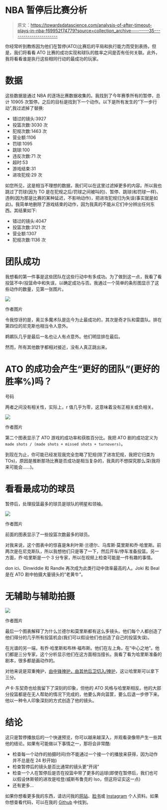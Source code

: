 # NBA 暂停后比赛分析

> 原文：<https://towardsdatascience.com/analysis-of-after-timeout-plays-in-nba-f69952f74779?source=collection_archive---------35----------------------->

你经常听到教练因为他们在暂停(ATO)比赛后的平局和执行能力而受到表扬，但是，我们将看看 ATO 比赛的成功实现和球队的胜率之间是否有任何关联。此外，我将看看谁是执行这些相同行动的最成功的玩家。

# 数据

这些数据是通过 NBA 的逐场比赛数据收集的。我找到了今年赛季所有的暂停，总计 10905 次暂停。之后的目标是找到下一个动作。以下是所有发生的“下一步行动”,我过滤掉了替换:

*   错过的镜头:3927
*   投篮次数:3030 次
*   犯规次数:1463 次
*   营业额:1106
*   罚球:1095
*   跳球:100
*   违反次数:71 次
*   超时:53
*   游戏结束:31
*   进攻犯规:29 次

如您所见，这是相当不理想的数据，我们可以在这里过滤掉更多的内容。所以我也跳过了罚球(因为 TO 是在犯规之后/罚球之间被叫的)、暂停、跳球(和罚球一样)、违例(因为那是比赛的某种延迟，不影响动作)，把进攻犯规归为失误(事实就是如此)。我简单地删除了游戏结束的动作，因为我真的不能从它们中分辨出任何东西。其结果如下:

*   错过的镜头:4047
*   投篮次数:3121 次
*   营业额:1307
*   犯规次数:1136 次

# 团队成功

我想看的第一件事是这些团队在这些行动中有多成功。为了做到这一点，我看了看投篮不中/投篮命中和失误，以确定成功与否。我通过一个简单的条形图显示了这些动作的数量，见第一张图片。

![](img/75511b342b3836ea8de381c235588f63.png)

作者图片

令我惊讶的是，奥兰多魔术队是迄今为止最成功的，其次是奇才队和雷霆队。排在第四位的尼克斯也相当令人意外。

鹈鹕队几乎是最后一名也让人有点意外。他们明显排在最后。

然而，所有其他数字都相对接近，没有人真正跳出来。

# ATO 的成功会产生“更好的团队”(更好的胜率%)吗？

号码

两者之间没有相关性，实际上，r 值几乎为零，这意味着没有正相关或负相关。

![](img/b3f80cfad41a5902b6317f5eede644e3.png)

作者图片

第二个图表显示了 ATO 游戏的成功率和获胜百分比。我把 ATO 剧的成功定义为`made shots / (made shots + missed shots + turnovers)`。

到现在为止，你可能已经发现我完全忽略了犯规(除了进攻犯规，我把它归类为 TOs)，原因是推断那场比赛是否成功是相当复杂的，我真的不想探究那么深(我将来可能会……)。

# 看看最成功的球员

暂停后，处理投篮最多的球员是球队的明星和领袖。

![](img/ef08fb33bd23d57f45e50efad9190817.png)

作者图片

前面的图表显示了一些投篮次数最多的球员。

对我来说，这个图表中的惊喜是朱利叶斯·兰德尔、马库斯·莫里斯和乔·哈里斯。前两次是在尼克斯队，所以我想他们只是等了一下，然后开车/停车准备投篮。另一方面，乔·哈里斯是一个 3 分专家，所以在视频上检查可能是一件有趣的事情。

don ici、Dinwiddie 和 Randle 再次成为此类行动中效率最高的人。Joki 和 Beal 是在 ATO 剧中拍摄大量镜头的“老黄牛”。

# 无辅助与辅助拍摄

![](img/314f01fd237e3cba09351830ccb65818.png)

作者图片

最后一个图表解释了为什么兰德尔和莫里斯都有这么多镜头。他们每个人都创造了他们得分的几乎所有投篮机会(我们可以假设他们也创造了自己的投篮失误)。

在光谱的另一端，有乔·哈里斯和布林·福布斯。他们在左上角，在“中心之地”。他们都是三分专家，这个分析显示他们在这方面相当擅长。我看了看为哈里斯准备的剧本，很多都是画动作的。

对他来说是双重掩护，[由中锋掩护，由其他后卫切入/掩护](https://videos.nba.com/nba/pbp/media/2019/10/30/0021900059/252/ec71bc32-d34a-38b4-3fa2-2e87c6d4024e_1280x720.mp4)，这让哈里斯可以拿下三分。

卢卡·东契奇也给我留下了深刻的印象，但他的 ATO 风格与哈里斯相反。他的大部分投篮都是在无人帮助的情况下完成的，他要么奔向篮筐，要么后退一步停下来。他以一种令人印象深刻的方式创造了他的镜头。

# 结论

这只是暂停播放后的一个快速预览，你可以越来越深入，并观看录像带产生一些其他的结论。如果有可能做以下事情之一，那将会非常酷:

*   检查每一个动作的拍摄时间(你不能通过一个接一个的播放来获得，因为动作并不总是在 24 秒开始)
*   检查暂停后的镜头是否比通常的镜头更“开阔”
*   检查一个人在暂停后是否在投篮中带了更多的运球(即使在暂停后，我们也可以假设休斯顿的进攻是哈登/威斯布鲁克的 Iso，但这将证实这一点)
*   还有更多…

如果你想看更多我的东西，请访问我的[网站](https://www.bballytics.co/)、[脸书](https://www.facebook.com/bballytics/)或 [Instagram](https://www.instagram.com/bballytics/) 个人资料。如果你想查看代码，可以在我的 [Github](https://github.com/danchyy/Basketball_Analytics) 中找到。
